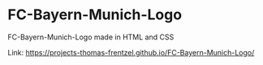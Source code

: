 # FC-Bayern-Munich-Logo

 FC-Bayern-Munich-Logo made in HTML and CSS
 
 Link: https://projects-thomas-frentzel.github.io/FC-Bayern-Munich-Logo/
